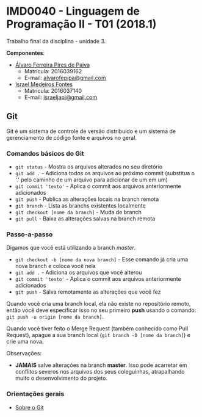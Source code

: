 # IMD0040 - Linguagem de Programação II - T01 (2018.1)

Trabalho final da disciplina - unidade 3.

**Componentes**:
- <a href="https://github.com/alvarofpp">Álvaro Ferreira Pires de Paiva</a>
  - Matrícula: 2016039162
  - E-mail: alvarofepipa@gmail.com
- <a href="https://github.com/israelfontes">Israel Medeiros Fontes</a>
  - Matrícula: 2016037140 
  - E-mail: israeljapi@gmail.com

## Git

Git é um sistema de controle de versão distribuído e um sistema de gerenciamento de código fonte e arquivos no geral.

### Comandos básicos do Git

- `git status` - Mostra os arquivos alterados no seu diretório
- `git add .` - Adiciona todos os arquivos ao próximo commit (substitua o '.' pelo caminho de um arquivo para adicionar de um em um)
- `git commit 'texto'` - Aplica o commit aos arquivos anteriormente adicionados
- `git push` - Publica as alterações locais na branch remota
- `git branch` - Lista as branchs existentes localmente
- `git checkout [nome da branch]` - Muda de branch
- `git pull` - Baixa as alterações salvas na branch remota

### Passo-a-passo

Digamos que você está utilizando a branch *master*.

- `git checkout -b [nome da nova branch]` - Esse comando já cria uma nova branch e coloca você nela
- `git add .` - Adiciona os arquivos que você alterou
- `git commit 'texto'` - Aplica o commit aos arquivos anteriormente adicionados
- `git push` - Salva remotamente as alterações que você fez

Quando você cria uma branch local, ela não existe no repositório remoto, então você deve especificar isso no seu primeiro **push** usando o comando: `git push -u origin [nome da branch]`.

Quando você tiver feito o Merge Request (também conhecido como Pull Request), apague a sua branch local (`git branch -D [nome da branch]`) e crie uma nova.

Observações:
- **JAMAIS** salve alterações na branch **master**. Isso pode acarretar em conflitos severos nos arquivos dos seus coleguinhas, atrapalhando muito o desenvolvimento do projeto.

### Orientações gerais

- [Sobre o Git](http://www.letmegooglethat.com/?q=git)